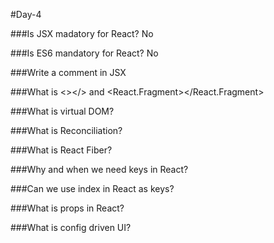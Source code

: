 #Day-4

###Is JSX madatory for React?
No

###Is ES6 mandatory for React?
No

###Write a comment in JSX

###What is <></> and <React.Fragment></React.Fragment>

###What is virtual DOM?

###What is Reconciliation?

###What is React Fiber?

###Why and when we need keys in React?

###Can we use index in React as keys?

###What is props in React?

###What is config driven UI?

